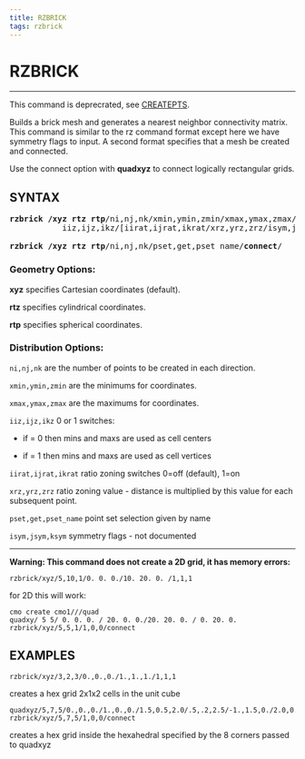 ```yaml
---
title: RZBRICK
tags: rzbrick
---
```


# RZBRICK

-------------------

This command is deprecrated, see [CREATEPTS](createpts.md).

Builds a brick mesh and generates a nearest neighbor connectivity matrix. This command is similar to the rz command format except here we
have symmetry flags to input. A second format specifies that a mesh be created and connected.


Use the connect option with **quadxyz** to connect logically rectangular grids.


## SYNTAX
<pre>
<b>rzbrick /xyz rtz rtp</b>/ni,nj,nk/xmin,ymin,zmin/xmax,ymax,zmax/ &
           iiz,ijz,ikz/[iirat,ijrat,ikrat/xrz,yrz,zrz/isym,jsym,ksym]

<b>rzbrick /xyz rtz rtp</b>/ni,nj,nk/pset,get,pset_name/<b>connect</b>/
</pre>

### Geometry Options:
 
  **xyz** specifies Cartesian coordinates (default).

  **rtz** specifies cylindrical coordinates.

  **rtp** specifies spherical coordinates.

### Distribution Options:

  
`ni,nj,nk` are the number of points to be created in each direction.

`xmin,ymin,zmin` are the minimums for coordinates.

`xmax,ymax,zmax` are the maximums for coordinates.

`iiz,ijz,ikz` 0 or 1 switches: 
  
* if = 0 then mins and maxs are used as cell centers

* if = 1 then mins and maxs are used as cell vertices
    

`iirat,ijrat,ikrat` ratio zoning switches 0=off (default), 1=on


`xrz,yrz,zrz` ratio zoning value - distance is multiplied by this value for each subsequent point.

`pset,get,pset_name` point set selection given by name 

`isym,jsym,ksym`  symmetry flags - not documented


<hr>

**Warning: This command does not create a 2D grid, it has memory errors:**

``
rzbrick/xyz/5,10,1/0. 0. 0./10. 20. 0. /1,1,1
``

for 2D this will work:
```
cmo create cmo1///quad 
quadxy/ 5 5/ 0. 0. 0. / 20. 0. 0./20. 20. 0. / 0. 20. 0. 
rzbrick/xyz/5,5,1/1,0,0/connect
```





## EXAMPLES


	rzbrick/xyz/3,2,3/0.,0.,0./1.,1.,1./1,1,1

creates a hex grid 2x1x2 cells in the unit cube


	quadxyz/5,7,5/0.,0.,0./1.,0.,0./1.5,0.5,2.0/.5,.2,2.5/-1.,1.5,0./2.0,0.,0.0/2.1,1.9,2.4/-0.2,1.8,2.3/setpts
	rzbrick/xyz/5,7,5/1,0,0/connect

creates a hex grid inside the hexahedral specified by the 8 corners passed to quadxyz
